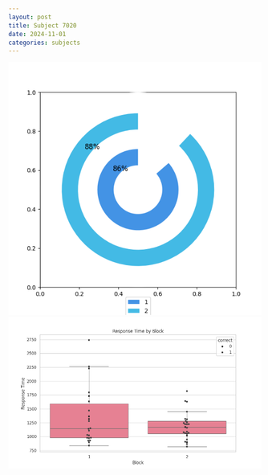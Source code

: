 ```yaml
---
layout: post
title: Subject 7020
date: 2024-11-01
categories: subjects
---
```


![](data/7020/run-21/7020__acc_test.png)
![](data/7020/run-21/7020_rt.png)
